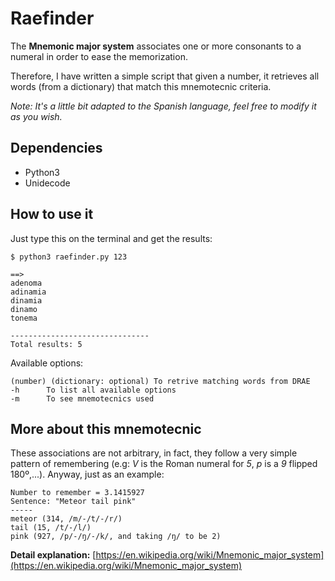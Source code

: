 # Raefinder
The **Mnemonic major system** associates one or more consonants to a numeral in order to ease the memorization.

Therefore, I have written a simple script that given a number, it retrieves all words (from a dictionary) that match this mnemotecnic criteria.

*Note: It's a little bit adapted to the Spanish language, feel free to modify it as you wish.*

## Dependencies

- Python3
- Unidecode

## How to use it

Just type this on the terminal and get the results:

```
$ python3 raefinder.py 123

==>
adenoma
adinamia
dinamia
dinamo
tonema

-------------------------------
Total results: 5
```

Available options:

```
(number) (dictionary: optional) To retrive matching words from DRAE
-h		To list all available options
-m		To see mnemotecnics used
```

## More about this mnemotecnic
These associations are not arbitrary, in fact, they follow a very simple pattern of remembering (e.g: *V* is the Roman numeral for *5*, *p* is a *9* flipped 180º,...). Anyway, just as an example:

```
Number to remember = 3.1415927
Sentence: "Meteor tail pink"
-----
meteor (314, /m/-/t/-/r/)
tail (15, /t/-/l/)
pink (927, /p/-/ŋ/-/k/, and taking /ŋ/ to be 2)
```

**Detail explanation:** [https://en.wikipedia.org/wiki/Mnemonic_major_system](https://en.wikipedia.org/wiki/Mnemonic_major_system)
